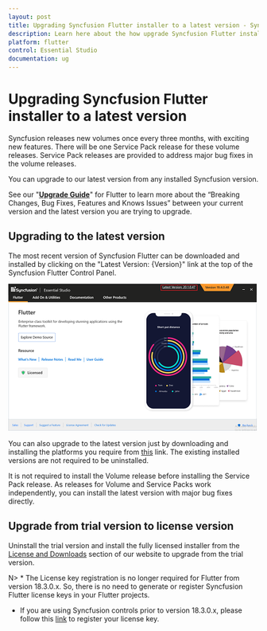 ```yaml
---
layout: post
title: Upgrading Syncfusion Flutter installer to a latest version - Syncfusion
description: Learn here about the how upgrade Syncfusion Flutter installer to a latest version from website and control panel.
platform: flutter
control: Essential Studio
documentation: ug
---
```


# Upgrading Syncfusion Flutter installer to a latest version

Syncfusion releases new volumes once every three months, with exciting new features. There will be one Service Pack release for these volume releases. Service Pack releases are provided to address major bug fixes in the volume releases.

You can upgrade to our latest version from any installed Syncfusion version.

See our "[**Upgrade Guide**](https://help.syncfusion.com/upgrade-guide/flutter-widgets)" for Flutter to learn more about the “Breaking Changes, Bug Fixes, Features and Knows Issues” between your current version and the latest version you are trying to upgrade.


## Upgrading to the latest version

The most recent version of Syncfusion Flutter can be downloaded and installed by clicking on the "Latest Version: {Version}" link at the top of the Syncfusion Flutter Control Panel.

![Control Panel](Upgrade-images/upgrade-control-panel.png)

You can also upgrade to the latest version just by downloading and installing the platforms you require from [this](https://www.syncfusion.com/downloads/latest-version) link. The existing installed versions are not required to be uninstalled. 


It is not required to install the Volume release before installing the Service Pack release. As releases for Volume and Service Packs work independently, you can install the latest version with major bug fixes directly.


## Upgrade from trial version to license version

Uninstall the trial version and install the fully licensed installer from the [License and Downloads](https://www.syncfusion.com/account/downloads) section of our website to upgrade from the trial version.

N> * The License key registration is no longer required for Flutter from version 18.3.0.x. So, there is no need to generate or register Syncfusion Flutter license keys in your Flutter projects.
* If you are using Syncfusion controls prior to version 18.3.0.x, please follow this [link](https://help.syncfusion.com/common/essential-studio/licensing/license-key#flutter) to register your license key.


